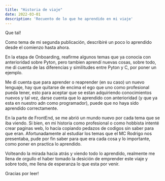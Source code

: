 ```yaml
---
title: "Historia de viaje"
date: 2022-03-01
description: 'Recuento de lo que he aprendido en mi viaje'
---
```


Que tal!

Como tema de mi segunda publicación, describiré un poco lo aprendido desde el comienzo hasta ahora.

En la etapa de Onboarding, reafirme algunos temas que ya conocia con anterioridad sobre Pyton, pero tambien aprendí nuevas cosas, sobre todo, me di cuenta de las diferencias y similitudes entre Pyton y C, por poner un ejemplo.

Me di cuenta que para aprender o reaprender (en su caso) un nuevo lenguaje, hay que quitarse de encima el ego que uno como profesional pueda tener, esto para aceptar que se estan adquiriendo conocimientos nuevos y tal vez, darse cuenta que lo aprendido con anterioridad (y que ya esta en nuestro adn como programador), puede que no haya sido aprendido correctamente.

En la parte de FrontEnd, se me abrió un mundo nuevo por cada tema que se iba viendo. Si bien, en mi historia como profesional o como hobbista intenté crear paginas web, lo hacía copiando pedazos de codigos sin saber para que eran. Afortunadamente al estudiar los temas que el MC Rodrigo nos presentaba, pude por fin saber para que era cada cosa y lo importante, como poner en practica lo aprendido.

Volteando la mirada hacia atrás y viendo todo lo aprendido, realmente me llena de orgullo el haber tomado la desición de emprender este viaje y sobre todo, me llena de esperanza lo que esta por venir.

Gracias por leer!
